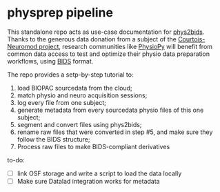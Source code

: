 # physprep pipeline
This standalone repo acts as use-case documentation for [phys2bids](https://github.com/physiopy/phys2bids). Thanks to the generous data donation from a subject of the [Courtois-Neuromod project](https://www.cneuromod.ca/), research communities like [PhysioPy](physiopy.github.io) will benefit from common data access to test and optimize their physio data preparation workflows, using [BIDS](https://bids-specification.readthedocs.io/en/stable/04-modality-specific-files/06-physiological-and-other-continous-recordings.html) format. 

The repo provides a setp-by-step tutorial to:

1. load BIOPAC sourcedata from the cloud;
2. match physio and neuro acquisition sessions;
3. log every file from one subject;
4. generate metadata from every sourcedata physio files of this one subject;
5. segment and convert files using phys2bids;
6. rename raw files that were converted in step #5, and make sure they follow the BIDS structure;
7. Process raw files to make BIDS-compliant derivatives 

to-do:
- [ ] link OSF storage and write a script to load the data locally
- [ ] Make sure Datalad integration works for metadata
